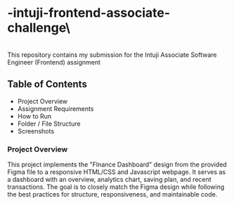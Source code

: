 # -intuji-frontend-associate-challenge\
\
This repository contains my submission for the Intuji Associate Software Engineer (Frontend) assignment

## 

## Table of Contents

- Project Overview
- Assignment Requirements
- How to Run
- Folder / File Structure
- Screenshots

### Project Overview

This project implements the "FInance Dashboard" design from the provided Figma file to a responsive HTML/CSS and Javascript webpage. It serves as a dashboard with an overview, analytics chart, saving plan, and recent transactions. The goal is to closely match the Figma design while following the best practices for structure, responsiveness, and maintainable code.